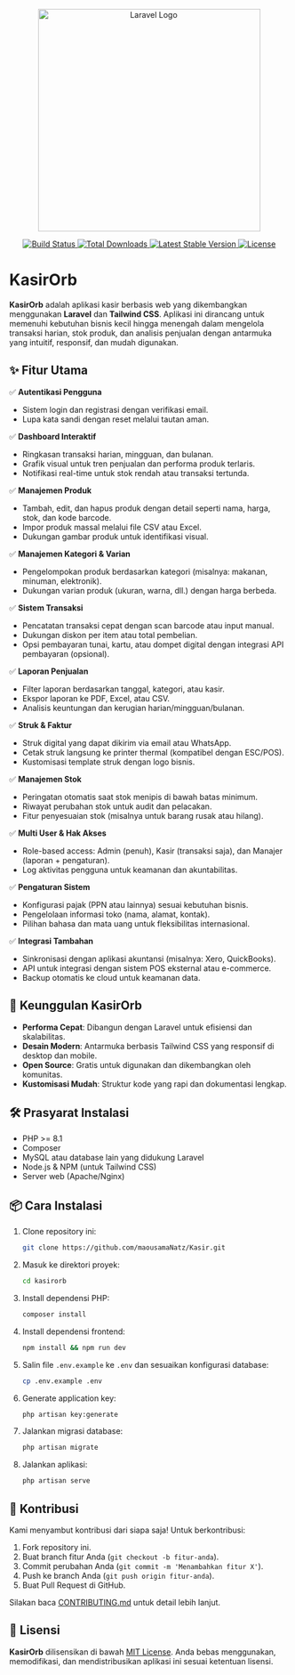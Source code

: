 
<p align="center">
  <a href="https://laravel.com" target="_blank">
    <img src="https://raw.githubusercontent.com/laravel/art/master/logo-lockup/5%20SVG/2%20CMYK/1%20Full%20Color/laravel-logolockup-cmyk-red.svg" width="400" alt="Laravel Logo">
  </a>
</p>

<p align="center">
  <a href="https://github.com/laravel/framework/actions">
    <img src="https://github.com/laravel/framework/workflows/tests/badge.svg" alt="Build Status">
  </a>
  <a href="https://packagist.org/packages/laravel/framework">
    <img src="https://img.shields.io/packagist/dt/laravel/framework" alt="Total Downloads">
  </a>
  <a href="https://packagist.org/packages/laravel/framework">
    <img src="https://img.shields.io/packagi    st/v/laravel/framework" alt="Latest Stable Version">
  </a>
  <a href="https://packagist.org/packages/laravel/framework">
    <img src="https://img.shields.io/packagist/l/laravel/framework" alt="License">
  </a>
</p>

# KasirOrb

**KasirOrb** adalah aplikasi kasir berbasis web yang dikembangkan menggunakan **Laravel** dan **Tailwind CSS**. Aplikasi ini dirancang untuk memenuhi kebutuhan bisnis kecil hingga menengah dalam mengelola transaksi harian, stok produk, dan analisis penjualan dengan antarmuka yang intuitif, responsif, dan mudah digunakan.

## ✨ Fitur Utama

✅ **Autentikasi Pengguna**  
   - Sistem login dan registrasi dengan verifikasi email.  
   - Lupa kata sandi dengan reset melalui tautan aman.  

✅ **Dashboard Interaktif**  
   - Ringkasan transaksi harian, mingguan, dan bulanan.  
   - Grafik visual untuk tren penjualan dan performa produk terlaris.  
   - Notifikasi real-time untuk stok rendah atau transaksi tertunda.  

✅ **Manajemen Produk**  
   - Tambah, edit, dan hapus produk dengan detail seperti nama, harga, stok, dan kode barcode.  
   - Impor produk massal melalui file CSV atau Excel.  
   - Dukungan gambar produk untuk identifikasi visual.  

✅ **Manajemen Kategori & Varian**  
   - Pengelompokan produk berdasarkan kategori (misalnya: makanan, minuman, elektronik).  
   - Dukungan varian produk (ukuran, warna, dll.) dengan harga berbeda.  

✅ **Sistem Transaksi**  
   - Pencatatan transaksi cepat dengan scan barcode atau input manual.  
   - Dukungan diskon per item atau total pembelian.  
   - Opsi pembayaran tunai, kartu, atau dompet digital dengan integrasi API pembayaran (opsional).  

✅ **Laporan Penjualan**  
   - Filter laporan berdasarkan tanggal, kategori, atau kasir.  
   - Ekspor laporan ke PDF, Excel, atau CSV.  
   - Analisis keuntungan dan kerugian harian/mingguan/bulanan.  

✅ **Struk & Faktur**  
   - Struk digital yang dapat dikirim via email atau WhatsApp.  
   - Cetak struk langsung ke printer thermal (kompatibel dengan ESC/POS).  
   - Kustomisasi template struk dengan logo bisnis.  

✅ **Manajemen Stok**  
   - Peringatan otomatis saat stok menipis di bawah batas minimum.  
   - Riwayat perubahan stok untuk audit dan pelacakan.  
   - Fitur penyesuaian stok (misalnya untuk barang rusak atau hilang).  

✅ **Multi User & Hak Akses**  
   - Role-based access: Admin (penuh), Kasir (transaksi saja), dan Manajer (laporan + pengaturan).  
   - Log aktivitas pengguna untuk keamanan dan akuntabilitas.  

✅ **Pengaturan Sistem**  
   - Konfigurasi pajak (PPN atau lainnya) sesuai kebutuhan bisnis.  
   - Pengelolaan informasi toko (nama, alamat, kontak).  
   - Pilihan bahasa dan mata uang untuk fleksibilitas internasional.  

✅ **Integrasi Tambahan**  
   - Sinkronisasi dengan aplikasi akuntansi (misalnya: Xero, QuickBooks).  
   - API untuk integrasi dengan sistem POS eksternal atau e-commerce.  
   - Backup otomatis ke cloud untuk keamanan data.  

## 🚀 Keunggulan KasirOrb

- **Performa Cepat**: Dibangun dengan Laravel untuk efisiensi dan skalabilitas.  
- **Desain Modern**: Antarmuka berbasis Tailwind CSS yang responsif di desktop dan mobile.  
- **Open Source**: Gratis untuk digunakan dan dikembangkan oleh komunitas.  
- **Kustomisasi Mudah**: Struktur kode yang rapi dan dokumentasi lengkap.  

## 🛠️ Prasyarat Instalasi

- PHP >= 8.1  
- Composer  
- MySQL atau database lain yang didukung Laravel  
- Node.js & NPM (untuk Tailwind CSS)  
- Server web (Apache/Nginx)  

## 📦 Cara Instalasi

1. Clone repository ini:
   ```bash
   git clone https://github.com/maousamaNatz/Kasir.git
   ```
2. Masuk ke direktori proyek:
   ```bash
   cd kasirorb
   ```
3. Install dependensi PHP:
   ```bash
   composer install
   ```
4. Install dependensi frontend:
   ```bash
   npm install && npm run dev
   ```
5. Salin file `.env.example` ke `.env` dan sesuaikan konfigurasi database:
   ```bash
   cp .env.example .env
   ```
6. Generate application key:
   ```bash
   php artisan key:generate
   ```
7. Jalankan migrasi database:
   ```bash
   php artisan migrate
   ```
8. Jalankan aplikasi:
   ```bash
   php artisan serve
   ```

## 🤝 Kontribusi

Kami menyambut kontribusi dari siapa saja! Untuk berkontribusi:
1. Fork repository ini.  
2. Buat branch fitur Anda (`git checkout -b fitur-anda`).  
3. Commit perubahan Anda (`git commit -m 'Menambahkan fitur X'`).  
4. Push ke branch Anda (`git push origin fitur-anda`).  
5. Buat Pull Request di GitHub.  

Silakan baca [CONTRIBUTING.md](CONTRIBUTING.md) untuk detail lebih lanjut.

## 📄 Lisensi

**KasirOrb** dilisensikan di bawah [MIT License](LICENSE.md). Anda bebas menggunakan, memodifikasi, dan mendistribusikan aplikasi ini sesuai ketentuan lisensi.
